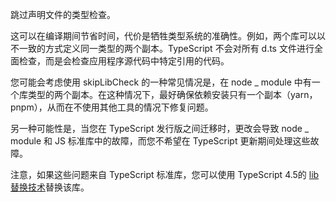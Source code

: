 
跳过声明文件的类型检查。

这可以在编译期间节省时间，代价是牺牲类型系统的准确性。例如，两个库可以以不一致的方式定义同一类型的两个副本。TypeScript 不会对所有 d.ts 文件进行全面检查，而是会检查应用程序源代码中特定引用的代码。

您可能会考虑使用 skipLibCheck 的一种常见情况是，在 node _ module 中有一个库类型的两个副本。在这种情况下，最好确保依赖安装只有一个副本（yarn，pnpm），从而在不使用其他工具的情况下修复问题。

另一种可能性是，当您在 TypeScript 发行版之间迁移时，更改会导致 node _ module 和 JS 标准库中的故障，而您不希望在 TypeScript 更新期间处理这些故障。

注意，如果这些问题来自 TypeScript 标准库，您可以使用 TypeScript 4.5的 [lib 替换技术](https://www.typescriptlang.org/docs/handbook/release-notes/typescript-4-5.html#supporting-lib-from-node_modules)替换该库。